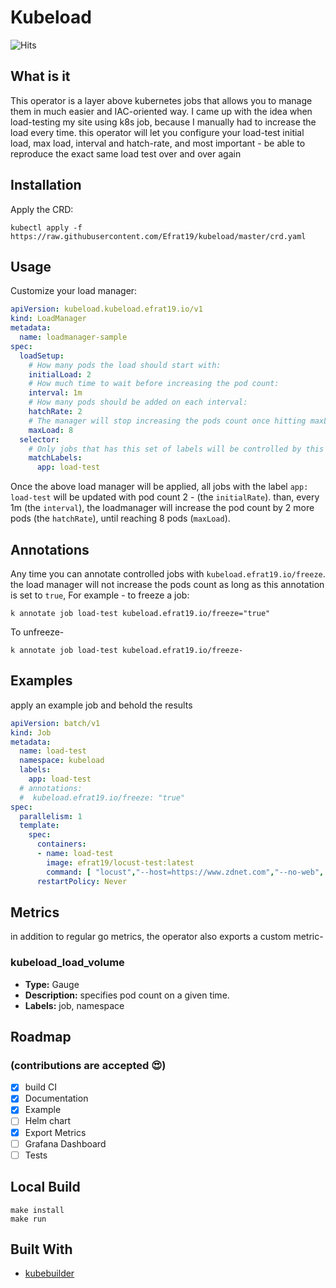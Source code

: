 # Kubeload

![Hits](https://hits.seeyoufarm.com/api/count/incr/badge.svg?url=https://github.com/Efrat19/kubeload)

## What is it

This operator is a layer above kubernetes jobs that allows you to manage them in much easier and IAC-oriented way.
I came up with the idea when load-testing my site using k8s job, because I manually had to increase the load every time.
this operator will let you configure your load-test initial load, max load, interval and hatch-rate, and most important - be able to reproduce the exact same load test over and over again
## Installation
Apply the CRD:
```console
kubectl apply -f https://raw.githubusercontent.com/Efrat19/kubeload/master/crd.yaml
```
## Usage
Customize your load manager:
```yaml
apiVersion: kubeload.kubeload.efrat19.io/v1
kind: LoadManager
metadata:
  name: loadmanager-sample
spec:
  loadSetup:
    # How many pods the load should start with:
    initialLoad: 2
    # How much time to wait before increasing the pod count:
    interval: 1m
    # How many pods should be added on each interval:
    hatchRate: 2
    # The manager will stop increasing the pods count once hitting maxLoad:
    maxLoad: 8
  selector:
    # Only jobs that has this set of labels will be controlled by this manager
    matchLabels:
      app: load-test
```
Once the above load manager will be applied, all jobs with the label `app: load-test` will be updated with pod count 2 - (the `initialRate`). than, every 1m (the `interval`), the loadmanager will increase the pod count by 2 more pods (the `hatchRate`), until reaching 8 pods (`maxLoad`).

## Annotations
Any time you can annotate controlled jobs with `kubeload.efrat19.io/freeze`. the load manager will not increase the pods count as long as this annotation is set to `true`, For example - to freeze a job:
```console
k annotate job load-test kubeload.efrat19.io/freeze="true"
```
To unfreeze-
```console
k annotate job load-test kubeload.efrat19.io/freeze-
```

## Examples
apply an example job and behold the results
```yaml
apiVersion: batch/v1
kind: Job
metadata:
  name: load-test
  namespace: kubeload
  labels:
    app: load-test
  # annotations:
  #  kubeload.efrat19.io/freeze: "true"
spec:
  parallelism: 1
  template:
    spec:
      containers:
      - name: load-test
        image: efrat19/locust-test:latest
        command: [ "locust","--host=https://www.zdnet.com","--no-web", "-c 1", "-r 1"]
      restartPolicy: Never
```
## Metrics
in addition to regular go metrics, the operator also exports a custom metric-
### kubeload_load_volume
- **Type:** Gauge
- **Description:** specifies pod count on a given time.
- **Labels:** job, namespace

## Roadmap 
### (contributions are accepted :heart_eyes:)
- [X] build CI
- [X] Documentation
- [X] Example
- [ ] Helm chart
- [X] Export Metrics
- [ ] Grafana Dashboard
- [ ] Tests

## Local Build
```console
make install
make run
``` 

## Built With
- [kubebuilder](https://book.kubebuilder.io/quick-start.html)









